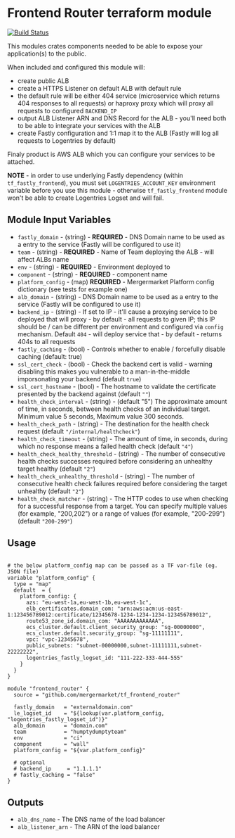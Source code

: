 Frontend Router terraform module
================================

[![Build Status](https://travis-ci.org/mergermarket/tf_frontend_router.svg?branch=master)](https://travis-ci.org/mergermarket/tf_frontend_router)

This modules crates components needed to be able to expose your application(s) to the public.

When included and configured this module will:
- create public ALB
- create a HTTPS Listener on default ALB with default rule
- the default rule will be either 404 service (microservice which returns 404 responses to all requests) or haproxy proxy which will proxy all requests to configured `BACKEND_IP`
- output ALB Listener ARN and DNS Record for the ALB - you'll need both to be able to integrate your services with the ALB
- create Fastly configuration and 1:1 map it to the ALB (Fastly will log all requests to Logentries by default)

Finaly product is AWS ALB which you can configure your services to be attached.

**NOTE** - in order to use underlying Fastly dependency (within `tf_fastly_frontend`), you must set `LOGENTRIES_ACCOUNT_KEY` environment variable before you use this module - otherwise `tf_fastly_frontend` module won't be able to create Logentries Logset and will fail.

Module Input Variables
----------------------

- `fastly_domain` - (string) - **REQUIRED** - DNS Domain name to be used as a entry to the service (Fastly will be configured to use it)
- `team` - (string) - **REQUIRED** - Name of Team deploying the ALB - will affect ALBs name
- `env` - (string) - **REQUIRED** - Environment deployed to
- `component` - (string) - **REQUIRED** - component name
- `platform_config` - (map) **REQUIRED** - Mergermarket Platform config dictionary (see tests for example one)
- `alb_domain` - (string) - DNS Domain name to be used as a entry to the service (Fastly will be configured to use it)
- `backend_ip` - (string) - If set to IP - it'll cause a proxying service to be deployed that will proxy - by default - all requests to given IP; this IP should be / can be different per environment and configured via `config` mechanism.  Default `404` - will deploy service that - by default - returns 404s to all requests
- `fastly_caching` - (bool) - Controls whether to enable / forcefully disable caching (default: true)
- `ssl_cert_check` - (bool) - Check the backend cert is valid - warning disabling this makes you vulnerable to a man-in-the-middle imporsonating your backend (default `true`)
- `ssl_cert_hostname` - (bool) - The hostname to validate the certificate presented by the backend against (default `""`)
- `health_check_interval` - (string) - (default "5") The approximate amount of time, in seconds, between health checks of an individual target. Minimum value 5 seconds, Maximum value 300 seconds.
- `health_check_path` - (string) - The destination for the health check request (default `"/internal/healthcheck"`)
- `health_check_timeout` - (string) - The amount of time, in seconds, during which no response means a failed health check (default `"4"`)
- `health_check_healthy_threshold` - (string) - The number of consecutive health checks successes required before considering an unhealthy target healthy (default `"2"`)
- `health_check_unhealthy_threshold` - (string) - The number of consecutive health check failures required before considering the target unhealthy (default `"2"`)
- `health_check_matcher` - (string) - The HTTP codes to use when checking for a successful response from a target. You can specify multiple values (for example, "200,202") or a range of values (for example, "200-299") (default `"200-299"`) 

Usage
-----
```hcl

# the below platform_config map can be passed as a TF var-file (eg. JSON file)
variable "platform_config" {
  type = "map"
  default  = {
    platform_config: {
      azs: "eu-west-1a,eu-west-1b,eu-west-1c",
      elb_certificates.domain_com: "arn:aws:acm:us-east-1:123456789012:certificate/12345678-1234-1234-1234-123456789012",
      route53_zone_id.domain_com: "AAAAAAAAAAAAA",
      ecs_cluster.default.client_security_group: "sg-00000000",
      ecs_cluster.default.security_group: "sg-11111111",
      vpc: "vpc-12345678",
      public_subnets: "subnet-00000000,subnet-11111111,subnet-22222222",
      logentries_fastly_logset_id: "111-222-333-444-555"
    }
  }
}

module "frontend_router" {
  source = "github.com/mergermarket/tf_frontend_router"

  fastly_domain   = "externaldomain.com"
  le_logset_id    = "${lookup(var.platform_config, "logentries_fastly_logset_id")}"
  alb_domain      = "domain.com"
  team            = "humptydumptyteam"
  env             = "ci"
  component       = "wall"
  platform_config = "${var.platform_config}"

  # optional
  # backend_ip     = "1.1.1.1"
  # fastly_caching = "false"
}
```

Outputs
-------
- `alb_dns_name` - The DNS name of the load balancer
- `alb_listener_arn` - The ARN of the load balancer
